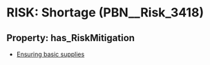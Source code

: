 # RISK: __Shortage__ (PBN__Risk_3418)

## Property: has_RiskMitigation

* [Ensuring basic supplies](PBN__Mitigation_2342)

